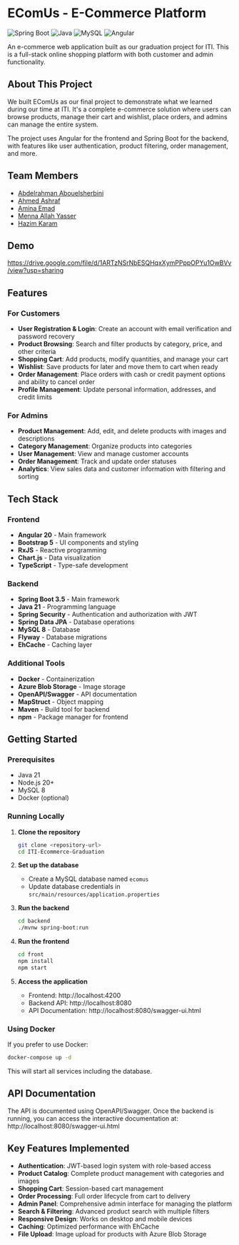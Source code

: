 # EComUs - E-Commerce Platform

![Spring Boot](https://img.shields.io/badge/Spring%20Boot-3.5.0-brightgreen)
![Java](https://img.shields.io/badge/Java-21-orange)
![MySQL](https://img.shields.io/badge/MySQL-8.0-blue)
![Angular](https://img.shields.io/badge/Angular-20.0.0-red)

An e-commerce web application built as our graduation project for ITI. This is a full-stack online shopping platform with both customer and admin functionality.

## About This Project

We built EComUs as our final project to demonstrate what we learned during our time at ITI. It's a complete e-commerce solution where users can browse products, manage their cart and wishlist, place orders, and admins can manage the entire system.

The project uses Angular for the frontend and Spring Boot for the backend, with features like user authentication, product filtering, order management, and more.

## Team Members

- [Abdelrahman Abouelsherbini](https://github.com/abdelrahman-sherbini)
- [Ahmed Ashraf](https://github.com/AhmedAshraf8228)
- [Amina Emad](https://github.com/amina836)
- [Menna Allah Yasser](https://github.com/Menna-Allah-Yasser)
- [Hazim Karam](https://github.com/Hazim-Karam159)

## Demo

https://drive.google.com/file/d/1ARTzNSrNbESQHqxXymPPppOPYu1OwBVv/view?usp=sharing

## Features

### For Customers
- **User Registration & Login**: Create an account with email verification and password recovery
- **Product Browsing**: Search and filter products by category, price, and other criteria
- **Shopping Cart**: Add products, modify quantities, and manage your cart
- **Wishlist**: Save products for later and move them to cart when ready
- **Order Management**: Place orders with cash or credit payment options and ability to cancel order
- **Profile Management**: Update personal information, addresses, and credit limits

### For Admins
- **Product Management**: Add, edit, and delete products with images and descriptions
- **Category Management**: Organize products into categories
- **User Management**: View and manage customer accounts
- **Order Management**: Track and update order statuses
- **Analytics**: View sales data and customer information with filtering and sorting

## Tech Stack

### Frontend
- **Angular 20** - Main framework
- **Bootstrap 5** - UI components and styling
- **RxJS** - Reactive programming
- **Chart.js** - Data visualization
- **TypeScript** - Type-safe development

### Backend
- **Spring Boot 3.5** - Main framework
- **Java 21** - Programming language
- **Spring Security** - Authentication and authorization with JWT
- **Spring Data JPA** - Database operations
- **MySQL 8** - Database
- **Flyway** - Database migrations
- **EhCache** - Caching layer

### Additional Tools
- **Docker** - Containerization
- **Azure Blob Storage** - Image storage
- **OpenAPI/Swagger** - API documentation
- **MapStruct** - Object mapping
- **Maven** - Build tool for backend
- **npm** - Package manager for frontend

## Getting Started

### Prerequisites
- Java 21
- Node.js 20+
- MySQL 8
- Docker (optional)

### Running Locally

1. **Clone the repository**
   ```bash
   git clone <repository-url>
   cd ITI-Ecommerce-Graduation
   ```

2. **Set up the database**
    - Create a MySQL database named `ecomus`
    - Update database credentials in `src/main/resources/application.properties`

3. **Run the backend**
   ```bash
   cd backend
   ./mvnw spring-boot:run
   ```

4. **Run the frontend**
   ```bash
   cd front
   npm install
   npm start
   ```

5. **Access the application**
    - Frontend: http://localhost:4200
    - Backend API: http://localhost:8080
    - API Documentation: http://localhost:8080/swagger-ui.html

### Using Docker

If you prefer to use Docker:

```bash
docker-compose up -d
```

This will start all services including the database.

## API Documentation

The API is documented using OpenAPI/Swagger. Once the backend is running, you can access the interactive documentation at:
http://localhost:8080/swagger-ui.html

## Key Features Implemented

- **Authentication**: JWT-based login system with role-based access
- **Product Catalog**: Complete product management with categories and images
- **Shopping Cart**: Session-based cart management
- **Order Processing**: Full order lifecycle from cart to delivery
- **Admin Panel**: Comprehensive admin interface for managing the platform
- **Search & Filtering**: Advanced product search with multiple filters
- **Responsive Design**: Works on desktop and mobile devices
- **Caching**: Optimized performance with EhCache
- **File Upload**: Image upload for products with Azure Blob Storage

